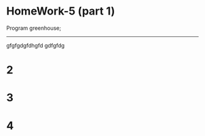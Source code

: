 # HomeWork-5 (part 1)
Program greenhouse;

_______________________________________________
gfgfgdgfdhgfd
gdfgfdg
# 2
# 3
# 4
